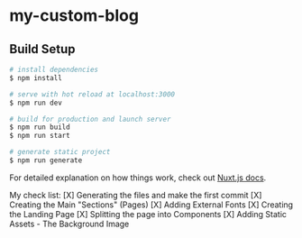 # my-custom-blog

## Build Setup

```bash
# install dependencies
$ npm install

# serve with hot reload at localhost:3000
$ npm run dev

# build for production and launch server
$ npm run build
$ npm run start

# generate static project
$ npm run generate
```

For detailed explanation on how things work, check out [Nuxt.js docs](https://nuxtjs.org).

My check list:
[X] Generating the files and make the first commit
[X] Creating the Main "Sections" (Pages)
[X] Adding External Fonts
[X] Creating the Landing Page
[X] Splitting the page into Components
[X] Adding Static Assets - The Background Image